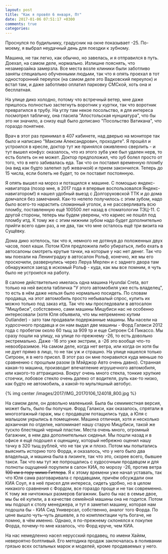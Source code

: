 ```yaml
---
layout: post
title: "Как я провёл 6 января, Пт"
date: 2017-01-06 07:51:17 +0300
comments: true
categories: 
---
```

Проснулся по будильнику, градусник на окне показывает -25. По-моему, я выбрал неудачный день для поездки к зубному.

Машина, не так легко, как обычно, но завелась, и я отправился в путь. Доехал, на самом деле, нормально. Излишне пояснять, что незамерзайка замерзла. Все места возле клиники были заботливо заняты специально обученными людьми, так что я опять проехал в тот односторонний переулок (на самом деле это Вадковский переулок) и встал там, и даже заботливо оплатил парковку СМСкой, хоть она и бесплатная.

На улице дико холодно, потому что встречный ветер, мне даже пришлось полностью застегнуть воротник у куртки, так что воротник превратился в трубу. На углу там некое посольство, я для интереса посмотрел табличку, она гласила "Апостольская нунциатура", что бы это ни значило, а снизу ещё было дописано "Посольство Ватикана", что гораздо понятнее.

Врач в этот раз принимал в 407 кабинете, над дверью на мониторе так было и написано "Максим Александрович, проходите". Я прошёл и устроился в кресле, доктор тут же принялся оживленно сверлить - и тут вышел конфуз: оказалось, что из этого зуба уже был удален нерв, то есть болеть он не может. Доктор предположил, что зуб болел просто от того, что в него забивалась еда. Так что он поставил временную пломбу (на вид как будто залепил зуб жевачкой) и прием закончился. Теперь до 15 числа, если болеть не будет, то он поставит постоянную.

Я опять вышел на мороз и потащился к машине. С помощью яндекс-навигатора (позор мне, в 2017 года я впервые воспользовался Яндекс-навигатором!) я нашел удобный выезд с Долгоруковской ТТК и до дома домчался без замечаний. Как-то нелепо получилось с этим зубом, надо было всего-то нарастить сломанный уголок, а не рассверливать всю пломбу, поставленную ещё 100500 лет назад в стоматологии ТЭЦ-11. С другой стороны, теперь мы будем уверены, что кариес не пошёл под пломбу итд. К тому же с этим нижним зубом надо будет дополнительно прийти всего один раз, а не два, так что мне осталось ещё три визита на Сущёвку.  

Дома дико хотелось, так что я, немного не дотянув до положенных двух часов, поел каши. Потом Юля предложила либо убираться, либо ехать в автосалоны смотреть крутые тачки, на которые у нас нет денег. Так что мы поехали на Ленинградку в автосалон Рольф, конечно, же мы его проскочили, развернулись через Леруа Мерлен и с заднего двора там обнаружился заезд в искомый Рольф - куда, как мы все помним, я чуть было не устроился на работу. 

В салоне действительно имелась одна машина Hyundai Creta, вот только на ней висела табличка "У этого автомобиля уже есть владелец", то есть в нём даже нельзя было нормально посидеть. По словам продавца, на этот автомобиль просто небывалый спрос, купить их можно только под заказ итд. Так что мы проследовали в автосалон "Мицубиси", собстсвенно, сами машины Мицубиси нас не особенно интересовали (хотя Юля объявила, что мы непременно купим Outlander) - зато там продавали подержанные машины. Мы насели на худосочного продавца и он нам выдал две машины - Форд Галакси 2012 года с пробегом около 60 тыщ за 909 тр и еще Ситроен C4 Пикассо. Мы сразу пошли на улицу, на улице по-прежнему -26, то есть довольно экстремально. Даже -16 это уже экстрим, а -26 это вообще что-то невообразимое. На самом деле, когда нет ветра, или когда он хотя бы не дует прямо в лицо, то не так уж и страшно. На улице нашелся только Ситроен, я в него присел. В этот раз он мне понравился куда меньше по сравнению с прошлым разом (в Мэйджор Авто очень давно). Странная какая-то машина, производит впечатление игрушечного автомобиля, или какого-то аттракциона. Вокруг очень много стекла, тонкие хрупкие стоечки, лобовое стекло очень далеко от водителя, руль как-то низко, как будто не автомобиль, а какой-то мультяшный автобус.

{% img center /images/2017/IMG_20170106_124018_800.jpg %}

На самом деле, он довольно маленький. Была бы семиместная версия, может быть, было бы получше. Форд Галакси, как оказалось, спрятали в многоэтажный гараж, мы с продавцом потащились туда, а Юля с малышом укрылись в помещении. Машина отличная, хотя и несколько архаичная по отделке, напоминает нашу старую Мицубиси, такой же тускло блестящий черный пластик. Места очень много, огромный багажник, в нем два дополнительных сиденья. Мы пошли назад и в офисе я ещё подошел к оценщику, который небрежно оценил нашу тачку в 320 тыщ рублей, что не так уж и плохо. Потом мы попытались выяснить историю того Форда, и оказалось, что у него было два владельца, и машина была в лизинге, так что это, скорее всего, бывшее такси. Так что мы тут же попрощались с худосочным продавцом и для полноты ощущений порулили в салон КИА, по морозу -26, против ветра ~~100 км в гору мимо Гитлера~~. Я к этому времени уже начал уставать, так что Юля сама разговаривала с продавцами, причём обсуждали они КИА Соул, я в неё присел для интереса, сидеть удобно, но в целом никакого сравнения с Фордом, все гораздо проще и не так современно. К тому же ничтожных размеров багажник. Было бы нас в семье двое, мы бы её купили, а в качестве семейной машины она не годится. Потом мы подошл к столу менеджера, и тут я заметил машину, которая нам подошла бы - КИА Сид Универсал, собственно, аналог того Форда. По цене вышло чуть-чуть дешевле, а по комплектации чуть богаче, не помню, в чём именно. Однако, я по-прежнему склонялся к покупке Форда, почему-то мне казалось, что Форд круче, чем КИА.




На нас немедленно насел нерусский продавец, по имени Хайям, невероятно болтливый. Его методика продаж заключалась в поливании грязью всех остальных марок и моделей, кроме продаваемых у него. 